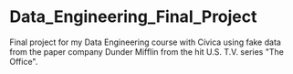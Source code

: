 # Data_Engineering_Final_Project
Final project for my Data Engineering course with Cívica using fake data from the paper company Dunder Mifflin from the hit U.S. T.V. series "The Office".
